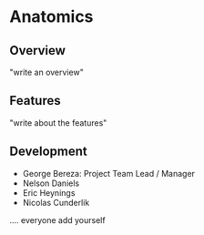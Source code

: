 # Anatomics

## Overview

"write an overview"

## Features

"write about the features"

## Development

- George Bereza: Project Team Lead / Manager
- Nelson Daniels
- Eric Heynings
- Nicolas Cunderlik

.... everyone add yourself

